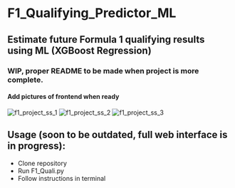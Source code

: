# F1_Qualifying_Predictor_ML

## Estimate future Formula 1 qualifying results using ML (XGBoost Regression)

### WIP, proper README to be made when project is more complete. 
#### Add pictures of frontend when ready
![f1_project_ss_1](https://github.com/user-attachments/assets/5b6f6086-c5ee-4f10-abd9-3ab01083c42c)
![f1_project_ss_2](https://github.com/user-attachments/assets/cc46c171-0657-4689-8a0c-7d6ed2d3f0e1)
![f1_project_ss_3](https://github.com/user-attachments/assets/0ad3ed7e-f8c7-4852-9f7b-f6e68735d435)


## Usage (soon to be outdated, full web interface is in progress):

- Clone repository
- Run F1_Quali.py
- Follow instructions in terminal
